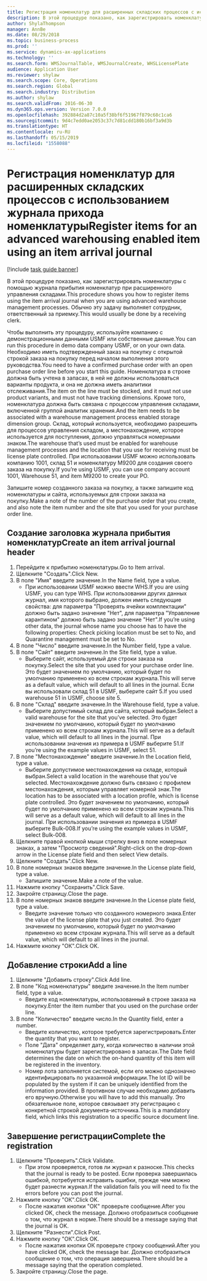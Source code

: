 ```yaml
---
title: Регистрация номенклатур для расширенных складских процессов с использованием журнала прихода номенклатуры
description: В этой процедуре показано, как зарегистрировать номенклатуры с помощью журнала прибытия номенклатур при расширенного управления складами.
author: ShylaThompson
manager: AnnBe
ms.date: 08/29/2018
ms.topic: business-process
ms.prod: ''
ms.service: dynamics-ax-applications
ms.technology: ''
ms.search.form: WMSJournalTable, WMSJournalCreate, WHSLicensePlate
audience: Application User
ms.reviewer: shylaw
ms.search.scope: Core, Operations
ms.search.region: Global
ms.search.industry: Distribution
ms.author: shylaw
ms.search.validFrom: 2016-06-30
ms.dyn365.ops.version: Version 7.0.0
ms.openlocfilehash: 392884d2a87c10a5f38bf6f51967f879c68c1ca6
ms.sourcegitcommit: 9d4c7edd0ae2053c37c7d81cdd180b16bf3a9d3b
ms.translationtype: HT
ms.contentlocale: ru-RU
ms.lasthandoff: 05/15/2019
ms.locfileid: "1558088"
---
```

# <a name="register-items-for-an-advanced-warehousing-enabled-item-using-an-item-arrival-journal"></a><span data-ttu-id="c6b62-103">Регистрация номенклатур для расширенных складских процессов с использованием журнала прихода номенклатуры</span><span class="sxs-lookup"><span data-stu-id="c6b62-103">Register items for an advanced warehousing enabled item using an item arrival journal</span></span>

[!include [task guide banner](../../includes/task-guide-banner.md)]

<span data-ttu-id="c6b62-104">В этой процедуре показано, как зарегистрировать номенклатуры с помощью журнала прибытия номенклатур при расширенного управления складами.</span><span class="sxs-lookup"><span data-stu-id="c6b62-104">This procedure shows you how to register items using the item arrival journal when you are using advanced warehouse management processes.</span></span> <span data-ttu-id="c6b62-105">Обычно эту задачу выполняет сотрудник, ответственный за приемку.</span><span class="sxs-lookup"><span data-stu-id="c6b62-105">This would usually be done by a receiving clerk.</span></span> 

<span data-ttu-id="c6b62-106">Чтобы выполнить эту процедуру, используйте компанию с демонстрационными данными USMF или собственные данные.</span><span class="sxs-lookup"><span data-stu-id="c6b62-106">You can run this procedure in demo data company USMF, or on your own data.</span></span> <span data-ttu-id="c6b62-107">Необходимо иметь подтвержденный заказ на покупку с открытой строкой заказа на покупку перед началом выполнения этого руководства.</span><span class="sxs-lookup"><span data-stu-id="c6b62-107">You need to have a confirmed purchase order with an open purchase order line before you start this guide.</span></span> <span data-ttu-id="c6b62-108">Номенклатура в строке должна быть учтена в запасах, в ней не должны использоваться варианты продукта, и она не должна иметь аналитики отслеживания.</span><span class="sxs-lookup"><span data-stu-id="c6b62-108">The item on the line must be stocked, and it must not use product variants, and must not have tracking dimensions.</span></span> <span data-ttu-id="c6b62-109">Кроме того, номенклатура должна быть связана с процессом управления складами, включенной группой аналитик хранения.</span><span class="sxs-lookup"><span data-stu-id="c6b62-109">And the item needs to be associated with a warehouse management process enabled storage dimension group.</span></span> <span data-ttu-id="c6b62-110">Склад, который используется, необходимо разрешить для процессов управления складом, а местонахождение, которое используется для поступления, должно управляться номерными знаком.</span><span class="sxs-lookup"><span data-stu-id="c6b62-110">The warehouse that’s used must be enabled for warehouse management processes and the location that you use for receiving must be license plate controlled.</span></span> <span data-ttu-id="c6b62-111">При использовании USMF можно использовать компанию 1001, склад 51 и номенклатуру M9200 для создания своего заказа на покупку.</span><span class="sxs-lookup"><span data-stu-id="c6b62-111">If you’re using USMF, you can use company account 1001, Warehouse 51, and item M9200 to create your PO.</span></span> 

<span data-ttu-id="c6b62-112">Запишите номер созданного заказа на покупку, а также запишите код номенклатуры и сайта, используемых для строки заказа на покупку.</span><span class="sxs-lookup"><span data-stu-id="c6b62-112">Make a note of the number of the purchase order that you create, and also note the item number and the site that you used for your purchase order line.</span></span>


## <a name="create-an-item-arrival-journal-header"></a><span data-ttu-id="c6b62-113">Создание заголовка журнала прибытия номенклатур</span><span class="sxs-lookup"><span data-stu-id="c6b62-113">Create an item arrival journal header</span></span>
1. <span data-ttu-id="c6b62-114">Перейдите к прибытию номенклатуры.</span><span class="sxs-lookup"><span data-stu-id="c6b62-114">Go to Item arrival.</span></span>
2. <span data-ttu-id="c6b62-115">Щелкните "Создать".</span><span class="sxs-lookup"><span data-stu-id="c6b62-115">Click New.</span></span>
3. <span data-ttu-id="c6b62-116">В поле "Имя" введите значение.</span><span class="sxs-lookup"><span data-stu-id="c6b62-116">In the Name field, type a value.</span></span>
    * <span data-ttu-id="c6b62-117">При использовании USMF можно ввести WHS.</span><span class="sxs-lookup"><span data-stu-id="c6b62-117">If you are using USMF, you can type WHS.</span></span> <span data-ttu-id="c6b62-118">При использовании других данных журнал, имя которого выбрано, должен иметь следующие свойства: для параметра "Проверять ячейки комплектации" должно быть задано значение "Нет", для параметра "Управление карантином" должно быть задано значение "Нет".</span><span class="sxs-lookup"><span data-stu-id="c6b62-118">If you’re using other data, the journal whose name you choose has to have the following properties: Check picking location must be set to No, and Quarantine management must be set to No.</span></span>  
4. <span data-ttu-id="c6b62-119">В поле "Число" введите значение.</span><span class="sxs-lookup"><span data-stu-id="c6b62-119">In the Number field, type a value.</span></span>
5. <span data-ttu-id="c6b62-120">В поле "Сайт" введите значение.</span><span class="sxs-lookup"><span data-stu-id="c6b62-120">In the Site field, type a value.</span></span>
    * <span data-ttu-id="c6b62-121">Выберите сайт, используемый для строки заказа на покупку.</span><span class="sxs-lookup"><span data-stu-id="c6b62-121">Select the site that you used for your purchase order line.</span></span> <span data-ttu-id="c6b62-122">Это будет значением по умолчанию, который будет по умолчанию применено ко всем строкам журнала.</span><span class="sxs-lookup"><span data-stu-id="c6b62-122">This will serve as a default value, which will default to all lines in the journal.</span></span> <span data-ttu-id="c6b62-123">Если вы использовали склад 51 в USMF, выберите сайт 5.</span><span class="sxs-lookup"><span data-stu-id="c6b62-123">If you used warehouse 51 in USMF, choose site 5.</span></span>  
6. <span data-ttu-id="c6b62-124">В поле "Склад" введите значение.</span><span class="sxs-lookup"><span data-stu-id="c6b62-124">In the Warehouse field, type a value.</span></span>
    * <span data-ttu-id="c6b62-125">Выберите допустимый склад для сайта, который выбран.</span><span class="sxs-lookup"><span data-stu-id="c6b62-125">Select a valid warehouse for the site that you’ve selected.</span></span> <span data-ttu-id="c6b62-126">Это будет значением по умолчанию, который будет по умолчанию применено ко всем строкам журнала.</span><span class="sxs-lookup"><span data-stu-id="c6b62-126">This will serve as a default value, which will default to all lines in the journal.</span></span> <span data-ttu-id="c6b62-127">При использовании значения из примера в USMF выберите 51.</span><span class="sxs-lookup"><span data-stu-id="c6b62-127">If you’re using the example values in USMF, select 51.</span></span>  
7. <span data-ttu-id="c6b62-128">В поле "Местонахождение" введите значение.</span><span class="sxs-lookup"><span data-stu-id="c6b62-128">In the Location field, type a value.</span></span>
    * <span data-ttu-id="c6b62-129">Выберите допустимое местонахождения на складе, который выбран.</span><span class="sxs-lookup"><span data-stu-id="c6b62-129">Select a valid location in the warehouse that you’ve selected.</span></span> <span data-ttu-id="c6b62-130">Местонахождение должно быть связано с профилем местонахождения, которым управляет номерной знак.</span><span class="sxs-lookup"><span data-stu-id="c6b62-130">The location has to be associated with a location profile, which is license plate controlled.</span></span> <span data-ttu-id="c6b62-131">Это будет значением по умолчанию, который будет по умолчанию применено ко всем строкам журнала.</span><span class="sxs-lookup"><span data-stu-id="c6b62-131">This will serve as a default value, which will default to all lines in the journal.</span></span> <span data-ttu-id="c6b62-132">При использовании значения из примера в USMF выберите Bulk-008.</span><span class="sxs-lookup"><span data-stu-id="c6b62-132">If you’re using the example values in USMF, select Bulk-008.</span></span>  
8. <span data-ttu-id="c6b62-133">Щелкните правой кнопкой мыши стрелку вниз в поле номерных знаках, а затем "Просмотр сведений".</span><span class="sxs-lookup"><span data-stu-id="c6b62-133">Right-click on the drop-down arrow in the License plate field and then select View details.</span></span>
9. <span data-ttu-id="c6b62-134">Щелкните "Создать".</span><span class="sxs-lookup"><span data-stu-id="c6b62-134">Click New.</span></span>
10. <span data-ttu-id="c6b62-135">В поле номерных знаков введите значение.</span><span class="sxs-lookup"><span data-stu-id="c6b62-135">In the License plate field, type a value.</span></span>
    * <span data-ttu-id="c6b62-136">Запишите значение.</span><span class="sxs-lookup"><span data-stu-id="c6b62-136">Make a note of the value.</span></span>  
11. <span data-ttu-id="c6b62-137">Нажмите кнопку "Сохранить".</span><span class="sxs-lookup"><span data-stu-id="c6b62-137">Click Save.</span></span>
12. <span data-ttu-id="c6b62-138">Закройте страницу.</span><span class="sxs-lookup"><span data-stu-id="c6b62-138">Close the page.</span></span>
13. <span data-ttu-id="c6b62-139">В поле номерных знаков введите значение.</span><span class="sxs-lookup"><span data-stu-id="c6b62-139">In the License plate field, type a value.</span></span>
    * <span data-ttu-id="c6b62-140">Введите значение только что созданного номерного знака.</span><span class="sxs-lookup"><span data-stu-id="c6b62-140">Enter the value of the license plate that you just created.</span></span> <span data-ttu-id="c6b62-141">Это будет значением по умолчанию, который будет по умолчанию применено ко всем строкам журнала.</span><span class="sxs-lookup"><span data-stu-id="c6b62-141">This will serve as a default value, which will default to all lines in the journal.</span></span>  
14. <span data-ttu-id="c6b62-142">Нажмите кнопку "OК".</span><span class="sxs-lookup"><span data-stu-id="c6b62-142">Click OK.</span></span>

## <a name="add-a-line"></a><span data-ttu-id="c6b62-143">Добавление строки</span><span class="sxs-lookup"><span data-stu-id="c6b62-143">Add a line</span></span>
1. <span data-ttu-id="c6b62-144">Щелкните "Добавить строку".</span><span class="sxs-lookup"><span data-stu-id="c6b62-144">Click Add line.</span></span>
2. <span data-ttu-id="c6b62-145">В поле "Код номенклатуры" введите значение.</span><span class="sxs-lookup"><span data-stu-id="c6b62-145">In the Item number field, type a value.</span></span>
    * <span data-ttu-id="c6b62-146">Введите код номенклатуры, использованный в строке заказа на покупку.</span><span class="sxs-lookup"><span data-stu-id="c6b62-146">Enter the item number that you used on the purchase order line.</span></span>  
3. <span data-ttu-id="c6b62-147">В поле "Количество" введите число.</span><span class="sxs-lookup"><span data-stu-id="c6b62-147">In the Quantity field, enter a number.</span></span>
    * <span data-ttu-id="c6b62-148">Введите количество, которое требуется зарегистрировать.</span><span class="sxs-lookup"><span data-stu-id="c6b62-148">Enter the quantity that you want to register.</span></span>  
    * <span data-ttu-id="c6b62-149">Поле "Дата" определяет дату, когда количество в наличии этой номенклатуры будет зарегистрировано в запасах.</span><span class="sxs-lookup"><span data-stu-id="c6b62-149">The Date field determines the date on which the on-hand quantity of this item will be registered in the inventory.</span></span>  
    * <span data-ttu-id="c6b62-150">Номер лота заполняется системой, если его можно однозначно идентифицировать по указанной информации.</span><span class="sxs-lookup"><span data-stu-id="c6b62-150">The lot ID will be populated by the system if it can be uniquely identified from the information provided.</span></span> <span data-ttu-id="c6b62-151">В противном случае необходимо добавить его вручную.</span><span class="sxs-lookup"><span data-stu-id="c6b62-151">Otherwise you will have to add this manually.</span></span> <span data-ttu-id="c6b62-152">Это обязательное поле, которое связывает эту регистрацию с конкретной строкой документа-источника.</span><span class="sxs-lookup"><span data-stu-id="c6b62-152">This is a mandatory field, which links this registration to a specific source document line.</span></span>  

## <a name="complete-the-registration"></a><span data-ttu-id="c6b62-153">Завершение регистрации</span><span class="sxs-lookup"><span data-stu-id="c6b62-153">Complete the registration</span></span>
1. <span data-ttu-id="c6b62-154">Щелкните "Проверить".</span><span class="sxs-lookup"><span data-stu-id="c6b62-154">Click Validate.</span></span>
    * <span data-ttu-id="c6b62-155">При этом проверяется, готов ли журнал к разноске.</span><span class="sxs-lookup"><span data-stu-id="c6b62-155">This checks that the journal is ready to be posted.</span></span> <span data-ttu-id="c6b62-156">Если проверка завершилась ошибкой, потребуется исправить ошибки, прежде чем можно будет разнести журнал.</span><span class="sxs-lookup"><span data-stu-id="c6b62-156">If the validation fails you will need to fix the errors before you can post the journal.</span></span>  
2. <span data-ttu-id="c6b62-157">Нажмите кнопку "OК".</span><span class="sxs-lookup"><span data-stu-id="c6b62-157">Click OK.</span></span>
    * <span data-ttu-id="c6b62-158">После нажатия кнопки "ОК" проверьте сообщение.</span><span class="sxs-lookup"><span data-stu-id="c6b62-158">After you clicked OK, check the message.</span></span> <span data-ttu-id="c6b62-159">Должно отобразиться сообщение о том, что журнал в норме.</span><span class="sxs-lookup"><span data-stu-id="c6b62-159">There should be a message saying that the journal is OK.</span></span>  
3. <span data-ttu-id="c6b62-160">Щелкните "Разнести".</span><span class="sxs-lookup"><span data-stu-id="c6b62-160">Click Post.</span></span>
4. <span data-ttu-id="c6b62-161">Нажмите кнопку "OК".</span><span class="sxs-lookup"><span data-stu-id="c6b62-161">Click OK.</span></span>
    * <span data-ttu-id="c6b62-162">После нажатия кнопки ОК проверьте строку сообщений.</span><span class="sxs-lookup"><span data-stu-id="c6b62-162">After you have clicked OK, check the message bar.</span></span> <span data-ttu-id="c6b62-163">Должно отобразиться сообщение о том, что операция завершена.</span><span class="sxs-lookup"><span data-stu-id="c6b62-163">There should be a message saying that the operation completed.</span></span>  
5. <span data-ttu-id="c6b62-164">Закройте страницу.</span><span class="sxs-lookup"><span data-stu-id="c6b62-164">Close the page.</span></span>

